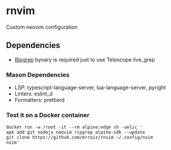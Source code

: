 # rnvim
Custom neovim configuration

## Dependencies
- [Ripgrep](https://github.com/BurntSushi/ripgrep) bynary is required just to use Telescope live_grep

### Mason Dependencies
- LSP: typescript-language-server, lua-language-server, pyright
- Linters: eslint_d
- Formatters: prettierd

### Test it on a Docker container
```console
docker run -w /root -it --rm alpine:edge sh -uelic '
apk add git nodejs neovim ripgrep alpine-sdk --update
git clone https://github.com/mrroiz/rnvim ~/.config/nvim
nvim'
```
